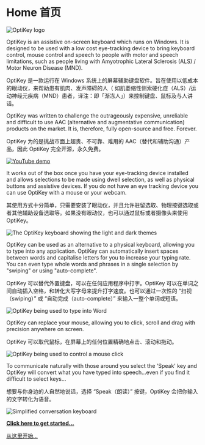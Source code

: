 Home
首页
======


![OptiKey logo](https://github.com/JuliusSweetland/OptiKey/blob/gh-pages/images/OptiKey-logo-600x200.png)

OptiKey is an assistive on-screen keyboard which runs on Windows. It is designed to be used with a low cost eye-tracking device to bring keyboard control, mouse control and speech to people with motor and speech limitations, such as people living with Amyotrophic Lateral Sclerosis (ALS) / Motor Neuron Disease (MND).

OptiKey 是一款运行在 Windows 系统上的屏幕辅助键盘软件。旨在使用以低成本的眼动仪，来帮助患有肌肉、发声障碍的人（ 如肌萎缩性侧索硬化症（ALS）/运动神经元疾病（MND）患者，译注：即「渐冻人」）来控制键盘、鼠标及与人讲话。

OptiKey was written to challenge the outrageously expensive, unreliable and difficult to use AAC (alternative and augmentative communication) products on the market. It is, therefore, fully open-source and free. Forever.

OptiKey 为的是挑战市面上超贵、不可靠、难用的 AAC（替代和辅助沟通）产品，因此 OptiKey 完全开源，永久免费。

[![YouTube demo](https://github.com/JuliusSweetland/OptiKey/blob/gh-pages/images/OptiKey-YouTube.png)](https://www.youtube.com/watch?v=HLkyORh7vKk)

It works out of the box once you have your eye-tracking device installed and allows selections to be made using dwell selection, as well as physical buttons and assistive devices. If you do not have an eye tracking device you can use OptiKey with a mouse or your webcam.

其使用方式十分简单，只需要安装了眼动仪，并且允许驻留选取、物理按键选取或者其他辅助设备选取等。如果没有眼动仪，也可以通过鼠标或者摄像头来使用 OptiKey。

![The OptiKey keyboard showing the light and dark themes](https://github.com/JuliusSweetland/OptiKey/blob/gh-pages/images/Keyboards_Alpha_Showing_Light_And_Dark_Themes.png)

OptiKey can be used as an alternative to a physical keyboard, allowing you to type into any application. OptiKey can automatically insert spaces between words and capitalise letters for you to increase your typing rate. You can even type whole words and phrases in a single selection by "swiping" or using "auto-complete".

OptiKey 可以替代外置键盘，可以在任何应用程序中打字。OptiKey 可以在单词之间自动插入空格，和转化大写字母来提升打字速度。也可以通过一次性的 “扫视（swiping）” 或 “自动完成（auto-complete）” 来输入一整个单词或短语。

![OptiKey being used to type into Word](https://github.com/JuliusSweetland/OptiKey/blob/gh-pages/images/Typing_Into_Word.png)

OptiKey can replace your mouse, allowing you to click, scroll and drag with precision anywhere on screen.

OptiKey 可以取代鼠标，在屏幕上的任何位置精确地点击、滚动和拖动。

![OptiKey being used to control a mouse click](https://github.com/JuliusSweetland/OptiKey/blob/gh-pages/images/Clicking_On_Magnified_Folder.png)

To communicate naturally with those around you select the 'Speak' key and OptiKey will convert what you have typed into speech...even if you find it difficult to select keys...

想要与你身边的人自然地说话，选择 “Speak（朗读）” 按键，OptiKey 会把你输入的文字转化为语音。

![Simplified conversation keyboard](https://github.com/JuliusSweetland/OptiKey/blob/gh-pages/images/Simplified_Alpha_small.png)

[**Click here to get started...**](https://github.com/JuliusSweetland/OptiKey/wiki/Get-Started)

[从这里开始...](https://github.com/jobbole/OptiKeyWiki-ZH/wiki/Get-Started)
